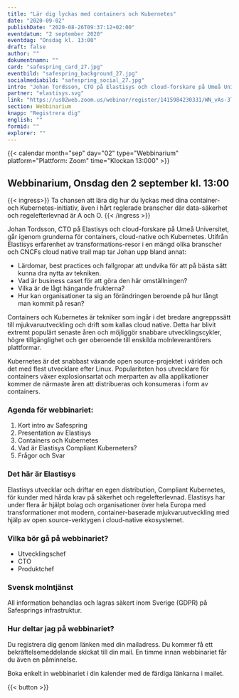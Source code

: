 ```yaml
---
title: "Lär dig lyckas med containers och Kubernetes"
date: "2020-09-02"
publishDate: "2020-08-26T09:37:12+02:00"
eventdatum: "2 september 2020"
eventdag: "Onsdag kl. 13:00"
draft: false
author: ""
dokumentnamn: ""
card: "safespring_card_27.jpg"
eventbild: "safespring_background_27.jpg"
socialmediabild: "safespring_social_27.jpg"
intro: "Johan Tordsson, CTO på Elastisys och cloud-forskare på Umeå Universitet, går igenom grunderna för containers, cloud-native och Kubernetes."
partner: "elastisys.svg"
link: "https://us02web.zoom.us/webinar/register/1415984230331/WN_vAs-3TQ8Rg28UFTgf9DmTg"
section: Webbinarium
knapp: "Registrera dig"
english: ""
formid: ""
explorer: ""
---
```


{{< calendar month="sep" day="02" type="Webbinarium" platform="Plattform: Zoom" time="Klockan 13:000" >}}

## Webbinarium, Onsdag den 2 september kl. 13:00

{{< ingress>}}
Ta chansen att lära dig hur du lyckas med dina container- och Kubernetes-initiativ, även i hårt reglerade branscher där data-säkerhet och regelefterlevnad är A och O.
{{< /ingress >}}

Johan Tordsson, CTO på Elastisys och cloud-forskare på Umeå Universitet, går igenom grunderna för containers, cloud-native och Kubernetes. Utifrån Elastisys erfarenhet av transformations-resor i en mängd olika branscher och CNCFs cloud native trail map tar Johan upp bland annat:

- Lärdomar, best practices och fallgropar att undvika för att på bästa sätt kunna dra nytta av tekniken.
- Vad är business caset för att göra den här omställningen?
- Vilka är de lågt hängande frukterna?
- Hur kan organisationer ta sig an förändringen beroende på hur långt man kommit på resan?

Containers och Kubernetes är tekniker som ingår i det bredare angreppssätt till mjukvaruutveckling och drift som kallas cloud native. Detta har blivit extremt populärt senaste åren och möjliggör snabbare utvecklingscykler, högre tillgänglighet och ger oberoende till enskilda molnleverantörers plattformar.

Kubernetes är det snabbast växande open source-projektet i världen och det med flest utvecklare efter Linux. Populariteten hos utvecklare för containers växer explosionsartat och merparten av alla applikationer kommer de närmaste åren att distribueras och konsumeras i form av containers.

### Agenda för webbinariet:
1. Kort intro av Safespring
1. Presentation av Elastisys
1. Containers och Kubernetes
1. Vad är Elastisys Compliant Kuberneters?
1. Frågor och Svar

### Det här är Elastisys
Elastisys utvecklar och driftar en egen distribution, Compliant Kubernetes, för kunder med hårda krav på säkerhet och regelefterlevnad. Elastisys har under flera år hjälpt bolag och organisationer över hela Europa med transformationer mot modern, container-baserade mjukvaruutveckling med hjälp av open source-verktygen i cloud-native ekosystemet.

### Vilka bör gå på webbinariet?
- Utvecklingschef
- CTO
- Produktchef

### Svensk molntjänst
All information behandlas och lagras säkert inom Sverige (GDPR) på Safesprings infrastruktur.

### Hur deltar jag på webbinariet?
Du registrera dig genom länken med din mailadress. Du kommer få ett bekräftelsemeddelande skickat till din mail. En timme innan webbinariet får du även en påminnelse.

Boka enkelt in webbinariet i din kalender med de färdiga länkarna i mailet.

{{< button >}}
